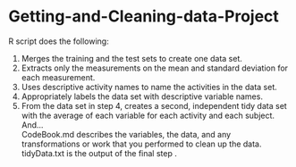 # Getting-and-Cleaning-data-Project<br />
R script does the following: <br />
1. Merges the training and the test sets to create one data set.<br />
2. Extracts only the measurements on the mean and standard deviation for each measurement.<br />
3. Uses descriptive activity names to name the activities in the data set.<br />
4. Appropriately labels the data set with descriptive variable names.<br />
5. From the data set in step 4, creates a second, independent tidy data set with the average of each variable for each activity and each subject.<br />
And...<br />
CodeBook.md describes the variables, the data, and any transformations or work that you performed to clean up the data.<br />
tidyData.txt is the output of the final step .<br />
